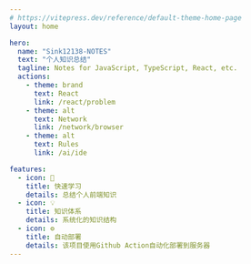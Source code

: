 ```yaml
---
# https://vitepress.dev/reference/default-theme-home-page
layout: home

hero:
  name: "Sink12138-NOTES"
  text: "个人知识总结"
  tagline: Notes for JavaScript, TypeScript, React, etc.
  actions:
    - theme: brand
      text: React
      link: /react/problem
    - theme: alt
      text: Network
      link: /network/browser
    - theme: alt
      text: Rules
      link: /ai/ide

features:
  - icon: 🚀
    title: 快速学习
    details: 总结个人前端知识
  - icon: 💡
    title: 知识体系
    details: 系统化的知识结构
  - icon: ⚙️
    title: 自动部署
    details: 该项目使用Github Action自动化部署到服务器
---
```


